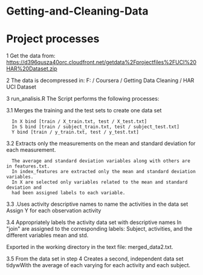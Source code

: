 Getting-and-Cleaning-Data
=========================

Project processes 
=================


1 Get the data from: https://d396qusza40orc.cloudfront.net/getdata%2Fprojectfiles%2FUCI%20HAR%20Dataset.zip

2 The data is decompressed in: 
F: / Coursera / Getting Data Cleaning / HAR UCI Dataset 

3 run_analisis.R The Script performs the following processes: 

  3.1 Merges the training and the test sets to create one data set 

      In X bind [train / X_train.txt, test / X_test.txt] 
      In S bind [train / subject_train.txt, test / subject_test.txt] 
      Y bind [train / y_train.txt, test / y_test.txt] 

  3.2 Extracts only the measurements on the mean and standard deviation for each measurement.
  
      The average and standard deviation variables along with others are in features.txt.
      In index_features are extracted only the mean and standard deviation variables. 
      In X are selected only variables related to the mean and standard deviation and
      had been assigned labels to each variable. 

  3.3 .Uses activity descriptive names to name the activities in the data set 
  Assign Y for each observation activity 

  3.4 Appropriately labels the activity data set with descriptive names 
  In "join" are assigned to the corresponding labels: Subject, activities, and the different variables mean and std.
  
  Exported in the working directory in the text file: merged_data2.txt. 

3.5 From the data set in step 4 Creates a second, independent data set tidywWith the average of each varying for each activity and each subject.
